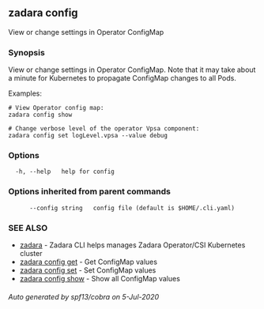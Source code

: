 ## zadara config

View or change settings in Operator ConfigMap

### Synopsis

View or change settings in Operator ConfigMap.
Note that it may take about a minute for Kubernetes to propagate ConfigMap changes to all Pods.

Examples:

	# View Operator config map:
	zadara config show

	# Change verbose level of the operator Vpsa component:
	zadara config set logLevel.vpsa --value debug


### Options

```
  -h, --help   help for config
```

### Options inherited from parent commands

```
      --config string   config file (default is $HOME/.cli.yaml)
```

### SEE ALSO

* [zadara](README.md)	 - Zadara CLI helps manages Zadara Operator/CSI Kubernetes cluster
* [zadara config get](zadara_config_get.md)	 - Get ConfigMap values
* [zadara config set](zadara_config_set.md)	 - Set ConfigMap values
* [zadara config show](zadara_config_show.md)	 - Show all ConfigMap values

###### Auto generated by spf13/cobra on 5-Jul-2020
